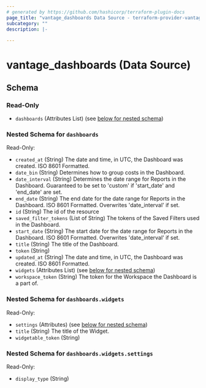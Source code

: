```yaml
---
# generated by https://github.com/hashicorp/terraform-plugin-docs
page_title: "vantage_dashboards Data Source - terraform-provider-vantage"
subcategory: ""
description: |-
  
---
```


# vantage_dashboards (Data Source)





<!-- schema generated by tfplugindocs -->
## Schema

### Read-Only

- `dashboards` (Attributes List) (see [below for nested schema](#nestedatt--dashboards))

<a id="nestedatt--dashboards"></a>
### Nested Schema for `dashboards`

Read-Only:

- `created_at` (String) The date and time, in UTC, the Dashboard was created. ISO 8601 Formatted.
- `date_bin` (String) Determines how to group costs in the Dashboard.
- `date_interval` (String) Determines the date range for Reports in the Dashboard. Guaranteed to be set to 'custom' if 'start_date' and 'end_date' are set.
- `end_date` (String) The end date for the date range for Reports in the Dashboard. ISO 8601 Formatted. Overwrites 'date_interval' if set.
- `id` (String) The id of the resource
- `saved_filter_tokens` (List of String) The tokens of the Saved Filters used in the Dashboard.
- `start_date` (String) The start date for the date range for Reports in the Dashboard. ISO 8601 Formatted. Overwrites 'date_interval' if set.
- `title` (String) The title of the Dashboard.
- `token` (String)
- `updated_at` (String) The date and time, in UTC, the Dashboard was created. ISO 8601 Formatted.
- `widgets` (Attributes List) (see [below for nested schema](#nestedatt--dashboards--widgets))
- `workspace_token` (String) The token for the Workspace the Dashboard is a part of.

<a id="nestedatt--dashboards--widgets"></a>
### Nested Schema for `dashboards.widgets`

Read-Only:

- `settings` (Attributes) (see [below for nested schema](#nestedatt--dashboards--widgets--settings))
- `title` (String) The title of the Widget.
- `widgetable_token` (String)

<a id="nestedatt--dashboards--widgets--settings"></a>
### Nested Schema for `dashboards.widgets.settings`

Read-Only:

- `display_type` (String)


